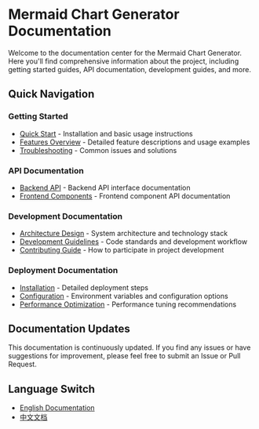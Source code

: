 # Mermaid Chart Generator Documentation

Welcome to the documentation center for the Mermaid Chart Generator. Here you'll find comprehensive information about the project, including getting started guides, API documentation, development guides, and more.

## Quick Navigation

### Getting Started
- [Quick Start](./guides/getting-started.md) - Installation and basic usage instructions
- [Features Overview](./guides/features.md) - Detailed feature descriptions and usage examples
- [Troubleshooting](./guides/troubleshooting.md) - Common issues and solutions

### API Documentation
- [Backend API](./api/backend.md) - Backend API interface documentation
- [Frontend Components](./api/frontend.md) - Frontend component API documentation

### Development Documentation
- [Architecture Design](./development/architecture.md) - System architecture and technology stack
- [Development Guidelines](./development/guidelines.md) - Code standards and development workflow
- [Contributing Guide](./development/contributing.md) - How to participate in project development

### Deployment Documentation
- [Installation](./deployment/installation.md) - Detailed deployment steps
- [Configuration](./deployment/configuration.md) - Environment variables and configuration options
- [Performance Optimization](./deployment/optimization.md) - Performance tuning recommendations

## Documentation Updates

This documentation is continuously updated. If you find any issues or have suggestions for improvement, please feel free to submit an Issue or Pull Request.

## Language Switch

- [English Documentation](./README.md)
- [中文文档](../zh/README.md) 